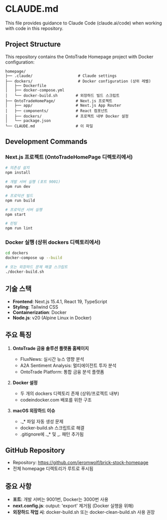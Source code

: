 # CLAUDE.md

This file provides guidance to Claude Code (claude.ai/code) when working with code in this repository.

## Project Structure

This repository contains the OntoTrade Homepage project with Docker configuration:

```
homepage/
├── .claude/                    # Claude settings
├── dockers/                    # Docker configuration (상위 레벨)
│   ├── Dockerfile
│   ├── docker-compose.yml
│   └── docker-build.sh        # 외장하드 빌드 스크립트
├── OntoTradeHomePage/         # Next.js 프로젝트
│   ├── app/                   # Next.js App Router
│   ├── components/            # React 컴포넌트
│   ├── dockers/               # 프로젝트 내부 Docker 설정
│   └── package.json
└── CLAUDE.md                  # 이 파일
```

## Development Commands

### Next.js 프로젝트 (OntoTradeHomePage 디렉토리에서)
```bash
# 의존성 설치
npm install

# 개발 서버 실행 (포트 9001)
npm run dev

# 프로덕션 빌드
npm run build

# 프로덕션 서버 실행
npm start

# 린팅
npm run lint
```

### Docker 실행 (상위 dockers 디렉토리에서)
```bash
cd dockers
docker-compose up --build

# 또는 외장하드 문제 해결 스크립트
./docker-build.sh
```

## 기술 스택

- **Frontend**: Next.js 15.4.1, React 19, TypeScript
- **Styling**: Tailwind CSS
- **Containerization**: Docker
- **Node.js**: v20 (Alpine Linux in Docker)

## 주요 특징

1. **OntoTrade 금융 솔루션 플랫폼 홈페이지**
   - FluxNews: 실시간 뉴스 영향 분석
   - A2A Sentiment Analysis: 멀티에이전트 투자 분석
   - OntoTrade Platform: 통합 금융 분석 플랫폼

2. **Docker 설정**
   - 두 개의 dockers 디렉토리 존재 (상위/프로젝트 내부)
   - codeindocker.com 배포를 위한 구조

3. **macOS 외장하드 이슈**
   - ._* 파일 자동 생성 문제
   - docker-build.sh 스크립트로 해결
   - .gitignore에 ._* 및 _*.* 패턴 추가됨

## GitHub Repository

- Repository: https://github.com/jeromwolf/brick-stock-homepage
- 전체 homepage 디렉토리가 루트로 푸시됨

## 중요 사항

- **포트**: 개발 서버는 9001번, Docker는 3000번 사용
- **next.config.js**: output: 'export' 제거됨 (Docker 실행을 위해)
- **외장하드 작업 시**: docker-build.sh 또는 docker-clean-build.sh 사용 권장